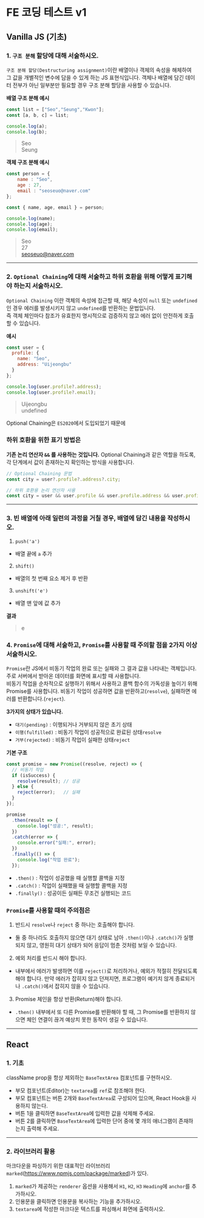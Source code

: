 # FE 코딩 테스트 v1

## Vanilla JS (기초)

### 1. `구조 분해` 할당에 대해 서술하시오.

`구조 분해 할당(Destructuring assignment)`이란 배열이나 객체의 속성을 해체하여 그 값을 개별적인 변수에 담을 수 있게 하는 JS 표현식입니다.
객체나 배열에 담긴 데이터 전부가 아닌 일부분만 필요할 경우 구조 분해 할당을 사용할 수 있습니다.

**배열 구조 분해 예시**
```javascript
const list = ["Seo","Seung","Kwon"];
const [a, b, c] = list;

console.log(a);
console.log(b);
```
> Seo  
> Seung

**객체 구조 분해 예시**
```javascript
const person = {
    name : "Seo",
    age : 27,
    email : "seoseuo@naver.com"    
};

const { name, age, email } = person;

console.log(name);
console.log(age);
console.log(email);
```
> Seo  
> 27  
>seoseuo@naver.com

---

### 2. `Optional Chaining`에 대해 서술하고 하위 호환을 위해 어떻게 표기해야 하는지 서술하시오.

`Optional Chaining` 이란 객체의 속성에 접근할 때, 해당 속성이 `null` 또는 `undefined`인 경우 에러를 발생시키지 않고 `undefined`를 반환하는 문법입니다.  
즉 객체 체인마다 참조가 유효한지 명시적으로 검증하지 않고 에러 없이 안전하게 호출할 수 있습니다.

**예시**

```javascript
const user = {
  profile: {
    name: "Seo",
    address: "Uijeongbu"
  }
};

console.log(user.profile?.address);
console.log(user.profile?.email);
```

> Uijeongbu  
> undefined

Optional Chaining은 `ES2020`에서 도입되었기 때문에
### 하위 호환을 위한 표기 방법은  

**기존 논리 연산자 `&&` 를 사용하는 것입니다.**
Optional Chaining과 같은 역할을 하도록, 각 단계에서 값이 존재하는지 확인하는 방식을 사용합니다.

```javascript
// Optional Chaining 문법
const city = user?.profile?.address?.city;

// 하위 호환용 논리 연산자 사용
const city = user && user.profile && user.profile.address && user.profile.address.city;
```
---
### 3. 빈 배열에 아래 일련의 과정을 거칠 경우, 배열에 담긴 내용을 작성하시오.
1. `push('a')`
- 배열 끝에 `a` 추가
2. `shift()`
- 배열의 첫 번째 요소 제거 후 반환
3. `unshift('e')`
- 배열 맨 앞에 값 추가

**결과**
> e


### 4. `Promise`에 대해 서술하고, `Promise`를 사용할 때 주의할 점을 2가지 이상 서술하시오.

`Promise`란 JS에서 비동기 작업의 완료 또는 실패와 그 결과 값을 나타내는 객체입니다. 주로 서버에서 받아온 데이터를 화면에 표시할 때 사용합니다.  
비동기 작업을 순차적으로 실행하기 위해서 사용하고 콜백 함수의 가독성을 높이기 위해 Promise를 사용합니다.
비동기 작업이 성공하면 값을 반환하고(`resolve`), 실패하면 에러를 반환합니다.(`reject`).

**3가지의 상태가 있습니다.**
- `대기(pending)` : 이행되거나 거부되지 않은 초기 상태
- `이행(fulfilled)` : 비동기 작업이 성공적으로 완료된 상태`resolve`
- `거부(rejected)` : 비동기 작업이 실패한 상태`reject`

**기본 구조**
```javascript
const promise = new Promise((resolve, reject) => {
  // 비동기 작업
  if (isSuccess) {
    resolve(result); // 성공
  } else {
    reject(error);   // 실패
  }
});

promise
  .then(result => {
    console.log("성공:", result);
  })
  .catch(error => {
    console.error("실패:", error);
  })
  .finally(() => {
    console.log("작업 완료");
  });

```
- `.then()` : 작업이 성공했을 때 실행할 콜백을 지정
- `.catch()` : 작업이 실패했을 때 실행할 콜백을 지정
- `.finally()` : 성공이든 실패든 무조건 실행되는 코드

### `Promise`를 사용할 때의 주의점은
1. 반드시 `resolve`나 `reject` 중 하나는 호출해야 합니다.
- 둘 중 하나라도 호출하지 않으면 대기 상태로 남아 `.then()`이나 `.catch()`가 실행되지 않고, 영원히 대기 상태가 되어 응답이 멈춘 것처럼 보일 수 있습니다.

2. 예외 처리를 반드시 해야 합니다.
- 내부에서 에러가 발생하면 이를 `reject()`로 처리하거나, 예외가 적절히 전달되도록 해야 합니다. 만약 에러가 잡히지 않고 던져지면, 프로그램이 예기치 않게 종료되거나 `.catch()`에서 잡히지 않을 수 있습니다.

3. Promise 체인을 항상 반환(Return)해야 합니다.
- `.then()` 내부에서 또 다른 Promise를 반환해야 할 때, 그 Promise를 반환하지 않으면 체인 연결이 끊겨 예상치 못한 동작이 생길 수 있습니다.
---
  
## React

### 1. 기초

className prop을 항상 제외하는 `BaseTextArea` 컴포넌트를 구현하시오.

- 부모 컴포넌트(Editor)는 `textarea`를 `ref`로 참조해야 한다.
- 부모 컴포넌트는 버튼 2개와 `BaseTextArea`로 구성되어 있으며, React Hook을 사용하지 않는다.
- 버튼 1을 클릭하면 `BaseTextArea`에 입력한 값을 삭제해 주세요.
- 버튼 2를 클릭하면 `BaseTextArea`에 입력한 단어 중에 몇 개의 애너그램이 존재하는지 출력해 주세요.

---

### 2. 라이브러리 활용

마크다운을 파싱하기 위한 대표적인 라이브러리 `marked`(https://www.npmjs.com/package/marked)가 있다.

1. `marked`가 제공하는 `renderer` 옵션을 사용해서 `H1`, `H2`, `H3` `Heading`에 `anchor`를 추가하시오.
2. 인용문을 클릭하면 인용문을 복사하는 기능을 추가하시오.
3. `textarea`에 작성한 마크다운 텍스트를 파싱해서 화면에 출력하시오.
